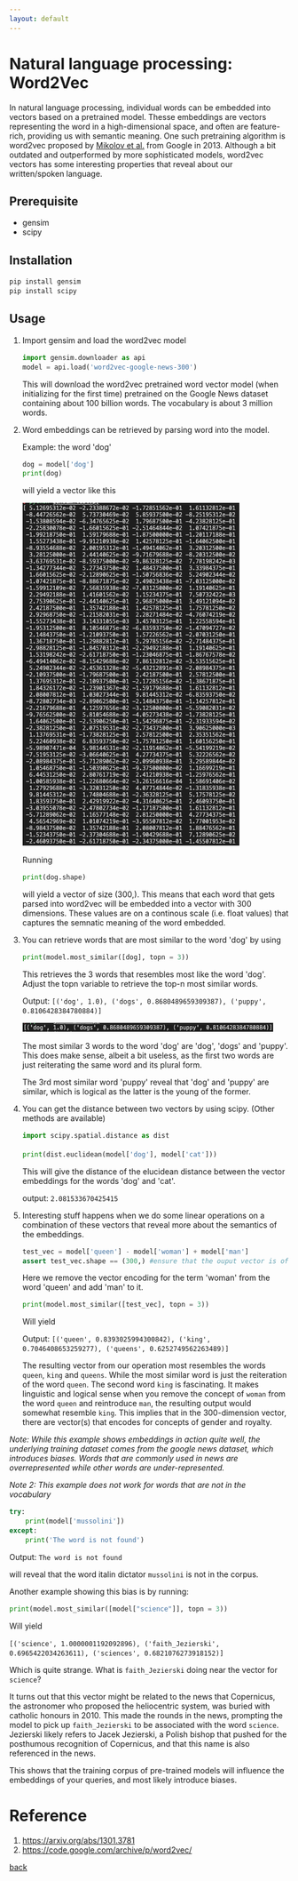 ```yaml
---
layout: default
---
```


# Natural language processing: Word2Vec

In natural language processing, individual words can be embedded into vectors based on a pretrained model. Thesse embeddings are vectors representing the word in a high-dimensional space, and often are feature-rich, providing us with semantic meaning. One such pretraining algorithm is word2vec proposed by [Mikolov et al.](https://arxiv.org/abs/1301.3781) from Google in 2013. Although a bit outdated and outperformed by more sophisticated models, word2vec vectors has some interesting properties that reveal about our written/spoken language.

## Prerequisite 

* gensim 
* scipy

## Installation

```sh
pip install gensim
pip install scipy
```

## Usage

1. Import gensim and load the word2vec model

    ```python
    import gensim.downloader as api
    model = api.load('word2vec-google-news-300')
    ```

    This will download the word2vec pretrained word vector model (when initializing for the first time) pretrained on the Google News dataset containing about 100 billion words. The vocabulary is about 3 million words.

2. Word embeddings can be retrieved by parsing word into the model.

    Example: the word 'dog'
    
    ```python
    dog = model['dog']
    print(dog)
    ```

    will yield a vector like this

    ![dog vec](../images/word2vec/dog_vec.png)

    Running

    ```python
    print(dog.shape)
    ```

    will yield a vector of size (300,). This means that each word that gets parsed into word2vec will be embedded into a vector with 300 dimensions. These values are on a continous scale (i.e. float values) that captures the semnatic meaning of the word embedded.

3. You can retrieve words that are most similar to the word 'dog' by using

    ```python
    print(model.most_similar([dog], topn = 3))
    ```

    This retrieves the 3 words that resembles most like the word 'dog'. Adjust the topn variable to retrieve the top-n most similar words.

    Output: `[('dog', 1.0), ('dogs', 0.8680489659309387), ('puppy', 0.8106428384780884)]`

    ![dog similar](../images/word2vec/dogsim.png)

    The most similar 3 words to the word 'dog' are 'dog', 'dogs' and 'puppy'. This does make sense, albeit a bit useless, as the first two words are just reiterating the same word and its plural form. 
    
    The 3rd most similar word 'puppy' reveal that 'dog' and 'puppy' are similar, which is logical as the latter is the young of the former.

4. You can get the distance between two vectors by using scipy. (Other methods are available)

    ```python
    import scipy.spatial.distance as dist
    
    print(dist.euclidean(model['dog'], model['cat']))
    ```

    This will give the distance of the elucidean distance between the vector embeddings for the words 'dog' and 'cat'.

    output: `2.081533670425415`

5. Interesting stuff happens when we do some linear operations on a combination of these vectors that reveal more about the semantics of the embeddings.

    ```python
    test_vec = model['queen'] - model['woman'] + model['man']
    assert test_vec.shape == (300,) #ensure that the ouput vector is of shape (300,)
    ```

    Here we remove the vector encoding for the term 'woman' from the word 'queen' and add 'man' to it.

    ```python
    print(model.most_similar([test_vec], topn = 3))
    ```

    Will yield

    Output: `[('queen', 0.8393025994300842), ('king', 0.7046408653259277), ('queens', 0.6252749562263489)]`

    The resulting vector from our operation most resembles the words `queen`, `king` and `queens`. While the most similar word is just the reiteration of the word `queen`. The second word `king` is fascinating. It makes linguistic and logical sense when you remove the concept of `woman` from the word `queen` and reintroduce `man`, the resulting output would somewhat resemble `king`. This implies that in the 300-dimension vector, there are vector(s) that encodes for concepts of gender and royalty.

*Note: While this example shows embeddings in action quite well, the underlying training dataset comes from the google news dataset, which introduces biases. Words that are commonly used in news are overrepresented while other words are under-represented.* 

*Note 2: This example does not work for words that are not in the vocabulary*

```python
try:
    print(model['mussolini'])
except:
    print('The word is not found')
```

Output: `The word is not found`

will reveal that the word italin dictator `mussolini` is not in the corpus. 

Another example showing this bias is by running:

```python
print(model.most_similar([model["science"]], topn = 3))
```

Will yield

`[('science', 1.0000001192092896), ('faith_Jezierski', 0.6965422034263611), ('sciences', 0.6821076273918152)]`

Which is quite strange. What is `faith_Jezierski` doing near the vector for `science`?

It turns out that this vector might be related to the news that Copernicus, the astronomer who proposed the heliocentric system, was buried with catholic honours in 2010. This made the rounds in the news, prompting the model to pick up `faith_Jezierski` to be associated with the word `science`. Jezierski likely refers to Jacek Jezierski, a Polish bishop that pushed for the posthumous recognition of Copernicus, and that this name is also referenced in the news.

This shows that the training corpus of pre-trained models will influence the embeddings of your queries, and most likely introduce biases.

# Reference

1. https://arxiv.org/abs/1301.3781
2. https://code.google.com/archive/p/word2vec/

[back](../)
